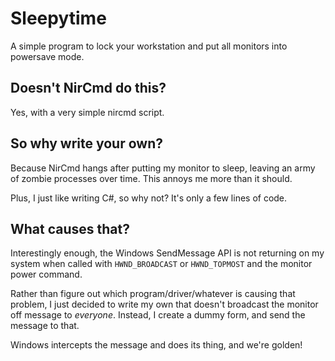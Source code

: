 # Sleepytime

A simple program to lock your workstation and put all monitors into powersave
mode.

## Doesn't NirCmd do this?

Yes, with a very simple nircmd script.

## So why write your own?

Because NirCmd hangs after putting my monitor to sleep, leaving an army of
zombie processes over time. This annoys me more than it should.

Plus, I just like writing C#, so why not? It's only a few lines of code.

## What causes that?

Interestingly enough, the Windows SendMessage API is not returning on my system
when called with `HWND_BROADCAST` or `HWND_TOPMOST` and the monitor power
command.

Rather than figure out which program/driver/whatever is causing that problem, I
just decided to write my own that doesn't broadcast the monitor off message to
_everyone_. Instead, I create a dummy form, and send the message to that.

Windows intercepts the message and does its thing, and we're golden!
